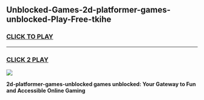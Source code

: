
## Unblocked-Games-2d-platformer-games-unblocked-Play-Free-tkihe
<h3>
<a href="https://premium76.site?title=2d-platformer-games-unblocked&ref=17A">CLICK TO PLAY</a></h3>
<hr>

<h3>
<a href="https://premium76.site?title=2d-platformer-games-unblocked&ref=17A">CLICK 2 PLAY</a>
  
</h3>

<a href="https://premium76.site?title=2d-platformer-games-unblocked&ref=17A"><img src="https://clearcache.store/games.png"></a>


**2d-platformer-games-unblocked games unblocked: Your Gateway to Fun and Accessible Online Gaming**
